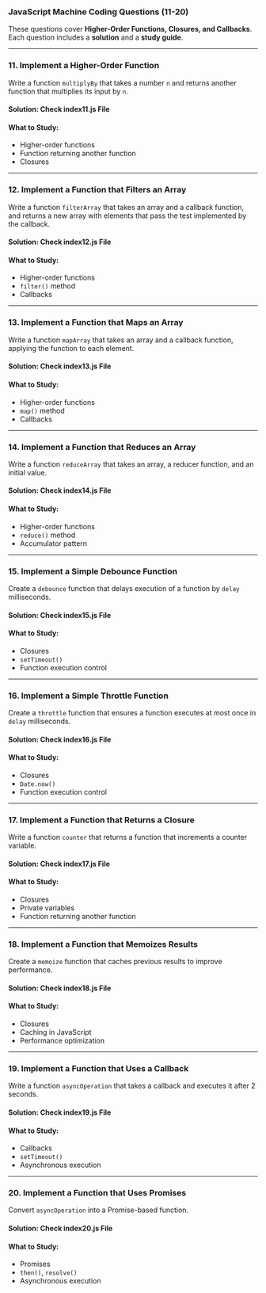 ### **JavaScript Machine Coding Questions (11-20)**

These questions cover **Higher-Order Functions, Closures, and Callbacks**. Each question includes a **solution** and a **study guide**.

---

### **11. Implement a Higher-Order Function**

Write a function `multiplyBy` that takes a number `n` and returns another function that multiplies its input by `n`.

#### **Solution: Check index11.js File**


#### **What to Study:**

* Higher-order functions
* Function returning another function
* Closures

---

### **12. Implement a Function that Filters an Array**

Write a function `filterArray` that takes an array and a callback function, and returns a new array with elements that pass the test implemented by the callback.

#### **Solution: Check index12.js File**



#### **What to Study:**

* Higher-order functions
* `filter()` method
* Callbacks

---

### **13. Implement a Function that Maps an Array**

Write a function `mapArray` that takes an array and a callback function, applying the function to each element.

#### **Solution: Check index13.js File**



#### **What to Study:**

* Higher-order functions
* `map()` method
* Callbacks

---

### **14. Implement a Function that Reduces an Array**

Write a function `reduceArray` that takes an array, a reducer function, and an initial value.

#### **Solution: Check index14.js File**


#### **What to Study:**

* Higher-order functions
* `reduce()` method
* Accumulator pattern

---

### **15. Implement a Simple Debounce Function**

Create a `debounce` function that delays execution of a function by `delay` milliseconds.

#### **Solution: Check index15.js File**


#### **What to Study:**

* Closures
* `setTimeout()`
* Function execution control

---

### **16. Implement a Simple Throttle Function**

Create a `throttle` function that ensures a function executes at most once in `delay` milliseconds.

#### **Solution: Check index16.js File**



#### **What to Study:**

* Closures
* `Date.now()`
* Function execution control

---

### **17. Implement a Function that Returns a Closure**

Write a function `counter` that returns a function that increments a counter variable.

#### **Solution: Check index17.js File**


#### **What to Study:**

* Closures
* Private variables
* Function returning another function

---

### **18. Implement a Function that Memoizes Results**

Create a `memoize` function that caches previous results to improve performance.

#### **Solution: Check index18.js File**


#### **What to Study:**

* Closures
* Caching in JavaScript
* Performance optimization

---

### **19. Implement a Function that Uses a Callback**

Write a function `asyncOperation` that takes a callback and executes it after 2 seconds.

#### **Solution: Check index19.js File**

#### **What to Study:**

* Callbacks
* `setTimeout()`
* Asynchronous execution

---

### **20. Implement a Function that Uses Promises**

Convert `asyncOperation` into a Promise-based function.

#### **Solution: Check index20.js File**


#### **What to Study:**

* Promises
* `then()`, `resolve()`
* Asynchronous execution

